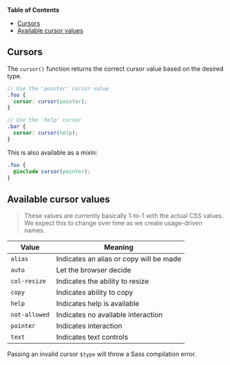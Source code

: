 <!-- START doctoc generated TOC please keep comment here to allow auto update -->
<!-- DON'T EDIT THIS SECTION, INSTEAD RE-RUN doctoc TO UPDATE -->
**Table of Contents**

- [Cursors](#cursors)
- [Available cursor values](#available-cursor-values)

<!-- END doctoc generated TOC please keep comment here to allow auto update -->

## Cursors

The `cursor()` function returns the correct cursor value based on the desired type.

```scss
// Use the 'pointer' cursor value
.foo {
  cursor: cursor(pointer);
}

// Use the 'help' cursor
.bar {
  cursor: cursor(help);
}
```

This is also available as a mixin:

```scss
.foo {
  @include cursor(pointer);
}
```

## Available cursor values

> These values are currently basically 1-to-1 with the actual CSS values. We expect this to change
> over time as we create usage-driven names.

| Value         | Meaning                                 |
|---------------|-----------------------------------------|
| `alias`       | Indicates an alias or copy will be made |
| `auto`        | Let the browser decide                  |
| `col-resize`  | Indicates the ability to resize         |
| `copy`        | Indicates ability to copy               |
| `help`        | Indicates help is available             |
| `not-allowed` | Indicates no available interaction      |
| `pointer`     | Indicates interaction                   |
| `text`        | Indicates text controls                 |

Passing an invalid cursor `$type` will throw a Sass compilation error.
